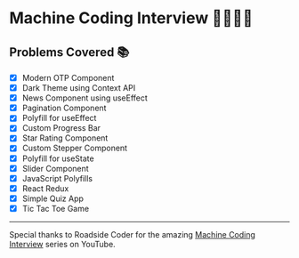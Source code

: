 # Machine Coding Interview 🤖👨🏻‍💻

## Problems Covered 📚

- [x] Modern OTP Component 
- [x] Dark Theme using Context API 
- [x] News Component using useEffect 
- [x] Pagination Component
- [x] Polyfill for useEffect
- [x] Custom Progress Bar 
- [x] Star Rating Component 
- [x] Custom Stepper Component
- [x] Polyfill for useState
- [x] Slider Component 
- [x] JavaScript Polyfills 
- [x] React Redux 
- [x] Simple Quiz App 
- [x] Tic Tac Toe Game

--- 

Special thanks to Roadside Coder for the amazing [Machine Coding Interview](https://www.youtube.com/playlist?list=PLKhlp2qtUcSYQojD5G-ElgHezoCyq2Hgo) series on YouTube.